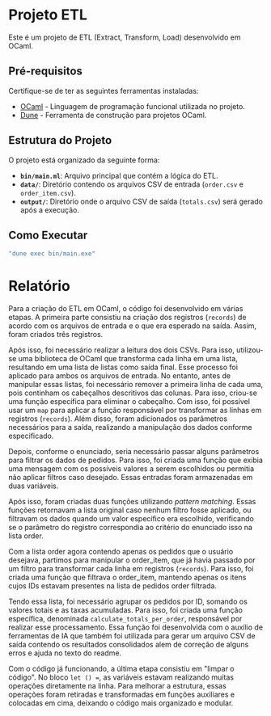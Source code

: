 # Projeto ETL

Este é um projeto de ETL (Extract, Transform, Load) desenvolvido em OCaml. 
## Pré-requisitos

Certifique-se de ter as seguintes ferramentas instaladas:

- [OCaml](https://ocaml.org/) - Linguagem de programação funcional utilizada no projeto.
- [Dune](https://dune.build/) - Ferramenta de construção para projetos OCaml.
## Estrutura do Projeto
O projeto está organizado da seguinte forma:
- **`bin/main.ml`**: Arquivo principal que contém a lógica do ETL.
- **`data/`**: Diretório contendo os arquivos CSV de entrada (`order.csv` e `order_item.csv`).
- **`output/`**: Diretório onde o arquivo CSV de saída (`totals.csv`) será gerado após a execução.
## Como Executar
```bash
"dune exec bin/main.exe"
```
# Relatório
Para a criação do ETL em OCaml, o código foi desenvolvido em várias etapas. A primeira parte consistiu na criação dos registros (`records`) de acordo com os arquivos de entrada e o que era esperado na saída. Assim, foram criados três registros.

Após isso, foi necessário realizar a leitura dos dois CSVs. Para isso, utilizou-se uma biblioteca de OCaml que transforma cada linha em uma lista, resultando em uma lista de listas como saída final. Esse processo foi aplicado para ambos os arquivos de entrada. No entanto, antes de manipular essas listas, foi necessário remover a primeira linha de cada uma, pois continham os cabeçalhos descritivos das colunas. Para isso, criou-se uma função específica para eliminar o cabeçalho. Com isso, foi possível usar um `map` para aplicar a função responsável por transformar as linhas em registros (`records`). Além disso, foram adicionados os parâmetros necessários para a saída, realizando a manipulação dos dados conforme especificado.

Depois, conforme o enunciado, seria necessário passar alguns parâmetros para filtrar os dados de pedidos. Para isso, foi criada uma função que exibia uma mensagem com os possíveis valores a serem escolhidos ou permitia não aplicar filtros caso desejado. Essas entradas foram armazenadas em duas variáveis.

Após isso, foram criadas duas funções utilizando *pattern matching*. Essas funções retornavam a lista original caso nenhum filtro fosse aplicado, ou filtravam os dados quando um valor específico era escolhido, verificando se o parâmetro do registro correspondia ao critério do enunciado isso na lista order.

Com a lista order agora contendo apenas os pedidos que o usuário desejava, partimos para manipular o order_item, que já havia passado por um filtro para transformar cada linha em registros (`records`). Para isso, foi criada uma função que filtrava o order_item, mantendo apenas os itens cujos IDs estavam presentes na lista de pedidos order filtrada.

Tendo essa lista, foi necessário agrupar os pedidos por ID, somando os valores totais e as taxas acumuladas. Para isso, foi criada uma função específica, denominada `calculate_totals_per_order`, responsável por realizar esse processamento. Essa função foi desenvolvida com o auxílio de ferramentas de IA que também foi utilizada para gerar um arquivo CSV de saída contendo os resultados consolidados alem de correção de alguns erros e ajuda no texto do readme.

Com o código já funcionando, a última etapa consistiu em "limpar o código". No bloco `let () =`, as variáveis estavam realizando muitas operações diretamente na linha. Para melhorar a estrutura, essas operações foram retiradas e transformadas em funções auxiliares e colocadas em cima, deixando o código mais organizado e modular.


